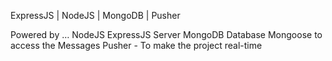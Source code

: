 ExpressJS | NodeJS | MongoDB | Pusher

Powered by … NodeJS
ExpressJS Server
MongoDB Database
Mongoose to access the Messages
Pusher - To make the project real-time
